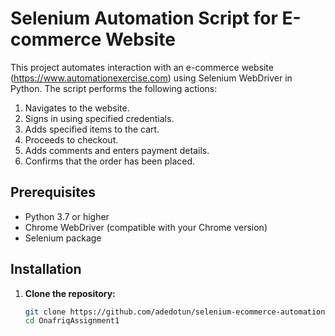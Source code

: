 # Selenium Automation Script for E-commerce Website

This project automates interaction with an e-commerce website (https://www.automationexercise.com) using Selenium WebDriver in Python. The script performs the following actions:

1. Navigates to the website.
2. Signs in using specified credentials.
3. Adds specified items to the cart.
4. Proceeds to checkout.
5. Adds comments and enters payment details.
6. Confirms that the order has been placed.

## Prerequisites

- Python 3.7 or higher
- Chrome WebDriver (compatible with your Chrome version)
- Selenium package

## Installation

1. **Clone the repository:**
   ```sh
   git clone https://github.com/adedotun/selenium-ecommerce-automation.git
   cd OnafriqAssignment1
